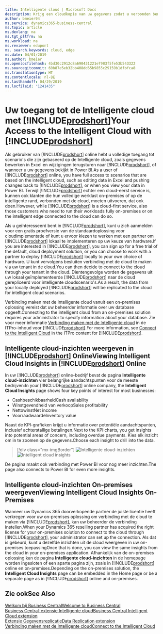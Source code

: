 ```yaml
---
title: Intelligente cloud | Microsoft Docs
description: Krijg een cloudkopie van uw gegevens zodat u verbonden bent met de Intelligente cloud.
author: bmeier94
ms.service: dynamics365-business-central
ms.topic: article
ms.devlang: na
ms.tgt_pltfrm: na
ms.workload: na
ms.reviewer: edupont
ms. search.keywords: cloud, edge
ms.date: 04/01/2019
ms.author: bmeier
ms.openlocfilehash: 4bd30c2912c8a690431221e7983f5fe53b543322
ms.sourcegitcommit: 60b87e5eb32bb408dd65b9855c29159b1dfbfca8
ms.translationtype: HT
ms.contentlocale: nl-BE
ms.lasthandoff: 04/29/2019
ms.locfileid: "1241435"
---
```

# <a name="your-access-to-the-intelligent-cloud-with-includeprodshortincludesprodshortmd"></a><span data-ttu-id="1de8e-103">Uw toegang tot de Intelligente cloud met [!INCLUDE[prodshort](includes/prodshort.md)]</span><span class="sxs-lookup"><span data-stu-id="1de8e-103">Your Access to the Intelligent Cloud with [!INCLUDE[prodshort](includes/prodshort.md)]</span></span>

<span data-ttu-id="1de8e-104">Als gebruiker van [!INCLUDE[prodshort](includes/prodshort.md)] online hebt u volledige toegang tot scenario's die zijn gebaseerd op de Intelligente cloud, zoals gegevens bewerken in Excel en wijzigingen terugsturen naar [!INCLUDE[prodshort](includes/prodshort.md)], of wanneer u uw gegevens bekijkt in Power BI.</span><span class="sxs-lookup"><span data-stu-id="1de8e-104">As a user of [!INCLUDE[prodshort](includes/prodshort.md)] online, you have full access to scenarios that are based on the intelligent cloud, such as editing data in Excel and pushing changes back to [!INCLUDE[prodshort](includes/prodshort.md)], or when you view your data in Power BI.</span></span> <span data-ttu-id="1de8e-105">Terwijl [!INCLUDE[prodshort](includes/prodshort.md)] echter een cloud-eerst service is, kunnen ook klanten die hun volledige werklast on-premises of op de intelligente rand, verbonden met de cloud, moeten uitvoeren, dat ook doen.</span><span class="sxs-lookup"><span data-stu-id="1de8e-105">However, while [!INCLUDE[prodshort](includes/prodshort.md)] is a cloud-first service, also those customers who need to run their workloads fully on-premises or on the intelligent edge connected to the cloud can do so.</span></span>  

<span data-ttu-id="1de8e-106">Als u geïnteresseerd bent in [!INCLUDE[prodshort](includes/prodshort.md)], kunt u zich aanmelden voor een gratis proefversie van de standaardoplossing voor cloudimplementatie of kunt u ervoor kiezen te werken met een partner om [!INCLUDE[prodshort](includes/prodshort.md)] lokaal te implementeren op uw keuze van hardware.</span><span class="sxs-lookup"><span data-stu-id="1de8e-106">If you are interested in [!INCLUDE[prodshort](includes/prodshort.md)], you can sign up for a free trial of the default, cloud deployment solution, or you can choose to work with a partner to deploy [!INCLUDE[prodshort](includes/prodshort.md)] locally to your own choice of hardware.</span></span> <span data-ttu-id="1de8e-107">U kunt vervolgens besluiten verbinding met de cloud te maken via uw tenant in de cloud.</span><span class="sxs-lookup"><span data-stu-id="1de8e-107">You can then decide to connect to the cloud through your tenant in the cloud.</span></span> <span data-ttu-id="1de8e-108">Dientengevolge worden de gegevens uit uw lokaal geïmplementeerde [!INCLUDE[prodshort](includes/prodshort.md)] naar de cloud gerepliceerd voor intelligente cloudscenario's.</span><span class="sxs-lookup"><span data-stu-id="1de8e-108">As a result, the data from your locally deployed [!INCLUDE[prodshort](includes/prodshort.md)] will be replicated to the cloud for intelligent cloud scenarios.</span></span>  

<span data-ttu-id="1de8e-109">Verbinding maken met de Intelligente cloud vanuit een on-premises oplossing vereist dat uw beheerder informatie over uw database opgeeft.</span><span class="sxs-lookup"><span data-stu-id="1de8e-109">Connecting to the intelligent cloud from an on-premises solution requires your administrator to specify information about your database.</span></span> <span data-ttu-id="1de8e-110">Zie voor meer informatie [Verbinding maken met de Intelligente cloud](/dynamics365/business-central/dev-itpro/administration/about-intelligent-edge) in de ITPro-inhoud voor [!INCLUDE[prodshort](includes/prodshort.md)].</span><span class="sxs-lookup"><span data-stu-id="1de8e-110">For more information, see [Connect to the Intelligent Cloud](/dynamics365/business-central/dev-itpro/administration/about-intelligent-edge) in the ITPro content for [!INCLUDE[prodshort](includes/prodshort.md)].</span></span>  

## <a name="viewing-intelligent-cloud-insights-in-includeprodshortincludesprodshortmd-online"></a><span data-ttu-id="1de8e-111">Intelligente cloud-inzichten weergeven in [!INCLUDE[prodshort](includes/prodshort.md)] Online</span><span class="sxs-lookup"><span data-stu-id="1de8e-111">Viewing Intelligent Cloud Insights in [!INCLUDE[prodshort](includes/prodshort.md)] Online</span></span>

<span data-ttu-id="1de8e-112">In uw [!INCLUDE[prodshort](includes/prodshort.md)] online-bedrijf bevat de pagina **Intelligente cloud-inzichten** vier belangrijke aandachtspunten voor de meeste bedrijven:</span><span class="sxs-lookup"><span data-stu-id="1de8e-112">In your [!INCLUDE[prodshort](includes/prodshort.md)] online company, the **Intelligent Cloud Insights** page shows four key points of interest for most businesses:</span></span>

- <span data-ttu-id="1de8e-113">Cashbeschikbaarheid</span><span class="sxs-lookup"><span data-stu-id="1de8e-113">Cash availability</span></span>
- <span data-ttu-id="1de8e-114">Winstgevendheid van verkoop</span><span class="sxs-lookup"><span data-stu-id="1de8e-114">Sales profitability</span></span>
- <span data-ttu-id="1de8e-115">Nettowinst</span><span class="sxs-lookup"><span data-stu-id="1de8e-115">Net income</span></span>
- <span data-ttu-id="1de8e-116">Voorraadwaarde</span><span class="sxs-lookup"><span data-stu-id="1de8e-116">Inventory value</span></span>

<span data-ttu-id="1de8e-117">Naast de KPI-grafieken krijgt u informatie over potentiële aandachtspunten, inclusief achterstallige betalingen.</span><span class="sxs-lookup"><span data-stu-id="1de8e-117">Next to the KPI charts, you get insights into potential areas of concern, including overdue payments.</span></span> <span data-ttu-id="1de8e-118">Kies elk inzicht om in te zoomen op de gegevens.</span><span class="sxs-lookup"><span data-stu-id="1de8e-118">Choose each insight to drill into the data.</span></span>  

> [!div class="mx-imgBorder"]
> <span data-ttu-id="1de8e-119">![Intelligente cloud-inzichten](media/across-intelligent-cloud/intelligentcloudApril19.png "Toont de pagina Intelligente cloud-inzichten in Business Central")</span><span class="sxs-lookup"><span data-stu-id="1de8e-119">![Intelligent cloud insights](media/across-intelligent-cloud/intelligentcloudApril19.png "Shows the intelligent Cloud Insights page in Business Central")</span></span>

<span data-ttu-id="1de8e-120">De pagina maakt ook verbinding met Power BI voor nog meer inzichten.</span><span class="sxs-lookup"><span data-stu-id="1de8e-120">The page also connects to Power BI for even more insights.</span></span>

## <a name="viewing-intelligent-cloud-insights-on-premises"></a><span data-ttu-id="1de8e-121">Intelligente cloud-inzichten On-premises weergeven</span><span class="sxs-lookup"><span data-stu-id="1de8e-121">Viewing Intelligent Cloud Insights On-Premises</span></span>

<span data-ttu-id="1de8e-122">Wanneer uw Dynamics 365 doorverkopende partner de juiste licentie heeft verkregen voor uw on-premises oplossing om verbinding met de cloud te maken via [!INCLUDE[prodshort](includes/prodshort.md)], kan uw beheerder de verbinding instellen.</span><span class="sxs-lookup"><span data-stu-id="1de8e-122">When your Dynamics 365 reselling partner has acquired the right license for your on-premises solution to connect to the cloud through [!INCLUDE[prodshort](includes/prodshort.md)], your administrator can set up the connection.</span></span> <span data-ttu-id="1de8e-123">Als dat is gebeurd, kunt u dezelfde inzichten uit de cloud weergeven in uw on-premises toepassing</span><span class="sxs-lookup"><span data-stu-id="1de8e-123">Once that is done, you can view the same insights from the cloud in your on-premises application.</span></span> <span data-ttu-id="1de8e-124">Afhankelijk van de on-premises oplossing kan de pagina **Intelligente cloud-inzichten** in de homepage worden ingesloten of een aparte pagina zijn, zoals in [!INCLUDE[prodshort](includes/prodshort.md)] online en on-premises.</span><span class="sxs-lookup"><span data-stu-id="1de8e-124">Depending on the on-premises solution, the **Intelligent Cloud Insights** page can be embedded in the Home page or be a separate page as in [!INCLUDE[prodshort](includes/prodshort.md)] online and on-premises.</span></span>  

## <a name="see-also"></a><span data-ttu-id="1de8e-125">Zie ook</span><span class="sxs-lookup"><span data-stu-id="1de8e-125">See Also</span></span>

[<span data-ttu-id="1de8e-126">Welkom bij Business Central</span><span class="sxs-lookup"><span data-stu-id="1de8e-126">Welcome to Business Central</span></span>](index.md)  
[<span data-ttu-id="1de8e-127">Business Central-extensie Intelligente cloud</span><span class="sxs-lookup"><span data-stu-id="1de8e-127">Business Central Intelligent Cloud extension</span></span>](ui-extensions-intelligent-cloud.md)  
[<span data-ttu-id="1de8e-128">Extensie Gegevensreplicatie</span><span class="sxs-lookup"><span data-stu-id="1de8e-128">Data Replication extension</span></span>](ui-extensions-data-replication.md)  
[<span data-ttu-id="1de8e-129">Verbinding maken met de Intelligente cloud</span><span class="sxs-lookup"><span data-stu-id="1de8e-129">Connect to the Intelligent Cloud</span></span>](/dynamics365/business-central/dev-itpro/administration/about-intelligent-edge)  
